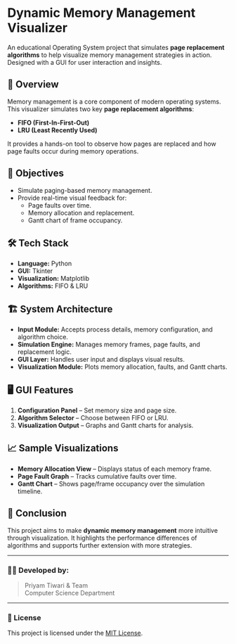 # Dynamic Memory Management Visualizer

An educational Operating System project that simulates **page replacement algorithms** to help visualize memory management strategies in action. Designed with a GUI for user interaction and insights.

## 🧠 Overview

Memory management is a core component of modern operating systems. This visualizer simulates two key **page replacement algorithms**:

- **FIFO (First-In-First-Out)**
- **LRU (Least Recently Used)**

It provides a hands-on tool to observe how pages are replaced and how page faults occur during memory operations.

## 🎯 Objectives

- Simulate paging-based memory management.
- Provide real-time visual feedback for:
  - Page faults over time.
  - Memory allocation and replacement.
  - Gantt chart of frame occupancy.

## 🛠️ Tech Stack

- **Language:** Python
- **GUI:** Tkinter
- **Visualization:** Matplotlib
- **Algorithms:** FIFO & LRU

## 🏗️ System Architecture

- **Input Module:** Accepts process details, memory configuration, and algorithm choice.
- **Simulation Engine:** Manages memory frames, page faults, and replacement logic.
- **GUI Layer:** Handles user input and displays visual results.
- **Visualization Module:** Plots memory allocation, faults, and Gantt charts.

## 🖥️ GUI Features

1. **Configuration Panel** – Set memory size and page size.
2. **Algorithm Selector** – Choose between FIFO or LRU.
3. **Visualization Output** – Graphs and Gantt charts for analysis.

## 📈 Sample Visualizations

- **Memory Allocation View** – Displays status of each memory frame.
- **Page Fault Graph** – Tracks cumulative faults over time.
- **Gantt Chart** – Shows page/frame occupancy over the simulation timeline.

## 📌 Conclusion

This project aims to make **dynamic memory management** more intuitive through visualization. It highlights the performance differences of algorithms and supports further extension with more strategies.

---

### 👩‍💻 Developed by:

> Priyam Tiwari & Team  
> Computer Science Department

---

### 📂 License

This project is licensed under the [MIT License](LICENSE).

